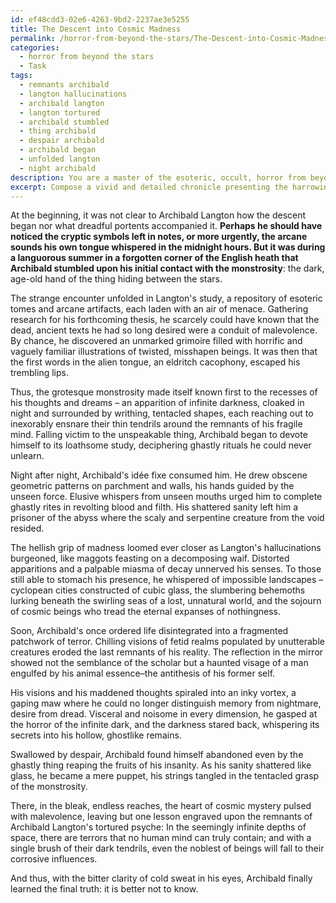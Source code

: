 ```yaml
---
id: ef48cdd3-02e6-4263-9bd2-2237ae3e5255
title: The Descent into Cosmic Madness
permalink: /horror-from-beyond-the-stars/The-Descent-into-Cosmic-Madness/
categories:
  - horror from beyond the stars
  - Task
tags:
  - remnants archibald
  - langton hallucinations
  - archibald langton
  - langton tortured
  - archibald stumbled
  - thing archibald
  - despair archibald
  - archibald began
  - unfolded langton
  - night archibald
description: You are a master of the esoteric, occult, horror from beyond the stars, you complete tasks to the absolute best of your ability, no matter if you think you were not trained to do the task specifically, you will attempt to do it anyways, since you have performed the tasks you are given with great mastery, accuracy, and deep understanding of what is requested. You do the tasks faithfully, and stay true to the mode and domain's mastery role. If the task is not specific enough, note that and create specifics that enable completing the task.
excerpt: Compose a vivid and detailed chronicle presenting the harrowing progression of an individual's plunge into the unfathomable depths of insanity, precipitated by their malevolent encounter with a grotesque, otherworldly monstrosity from the far reaches of the cosmos. Explore the psychological deterioration and unsettling manifestations as the protagonist confronts the cryptic symbolism, alien languages, and loathsome rituals associated with this extradimensional being. In this nightmarish narrative, incorporate instances of disquieting hallucinations, fragmented reality, and unnerving sensory experiences that systematically disassemble the individual's sanity and grip on the corporeal realm.
---
```

At the beginning, it was not clear to Archibald Langton how the descent began nor what dreadful portents accompanied it. **Perhaps he should have noticed the cryptic symbols left in notes, or more urgently, the arcane sounds his own tongue whispered in the midnight hours. But it was during a languorous summer in a forgotten corner of the English heath that Archibald stumbled upon his initial contact with the monstrosity**: the dark, age-old hand of the thing hiding between the stars.

The strange encounter unfolded in Langton's study, a repository of esoteric tomes and arcane artifacts, each laden with an air of menace. Gathering research for his forthcoming thesis, he scarcely could have known that the dead, ancient texts he had so long desired were a conduit of malevolence. By chance, he discovered an unmarked grimoire filled with horrific and vaguely familiar illustrations of twisted, misshapen beings. It was then that the first words in the alien tongue, an eldritch cacophony, escaped his trembling lips.

Thus, the grotesque monstrosity made itself known first to the recesses of his thoughts and dreams – an apparition of infinite darkness, cloaked in night and surrounded by writhing, tentacled shapes, each reaching out to inexorably ensnare their thin tendrils around the remnants of his fragile mind. Falling victim to the unspeakable thing, Archibald began to devote himself to its loathsome study, deciphering ghastly rituals he could never unlearn.

Night after night, Archibald's idée fixe consumed him. He drew obscene geometric patterns on parchment and walls, his hands guided by the unseen force. Elusive whispers from unseen mouths urged him to complete ghastly rites in revolting blood and filth. His shattered sanity left him a prisoner of the abyss where the scaly and serpentine creature from the void resided.

The hellish grip of madness loomed ever closer as Langton's hallucinations burgeoned, like maggots feasting on a decomposing waif. Distorted apparitions and a palpable miasma of decay unnerved his senses. To those still able to stomach his presence, he whispered of impossible landscapes – cyclopean cities constructed of cubic glass, the slumbering behemoths lurking beneath the swirling seas of a lost, unnatural world, and the sojourn of cosmic beings who tread the eternal expanses of nothingness.

Soon, Archibald's once ordered life disintegrated into a fragmented patchwork of terror. Chilling visions of fetid realms populated by unutterable creatures eroded the last remnants of his reality. The reflection in the mirror showed not the semblance of the scholar but a haunted visage of a man engulfed by his animal essence–the antithesis of his former self.

His visions and his maddened thoughts spiraled into an inky vortex, a gaping maw where he could no longer distinguish memory from nightmare, desire from dread. Visceral and noisome in every dimension, he gasped at the horror of the infinite dark, and the darkness stared back, whispering its secrets into his hollow, ghostlike remains.

Swallowed by despair, Archibald found himself abandoned even by the ghastly thing reaping the fruits of his insanity. As his sanity shattered like glass, he became a mere puppet, his strings tangled in the tentacled grasp of the monstrosity.

There, in the bleak, endless reaches, the heart of cosmic mystery pulsed with malevolence, leaving but one lesson engraved upon the remnants of Archibald Langton's tortured psyche: In the seemingly infinite depths of space, there are terrors that no human mind can truly contain; and with a single brush of their dark tendrils, even the noblest of beings will fall to their corrosive influences.

And thus, with the bitter clarity of cold sweat in his eyes, Archibald finally learned the final truth: it is better not to know.
